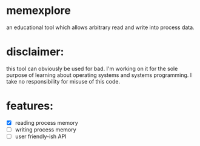 # memexplore
an educational tool which allows arbitrary read and write into process data.
# disclaimer:
this tool can obviously be used for bad. I'm working on it for the sole purpose of learning about operating systems and systems programming. I take no responsibility for misuse of this code.

# features:

- [x] reading process memory
- [ ] writing process memory
- [ ] user friendly-ish API
